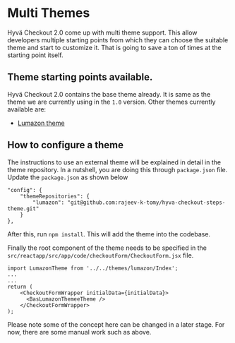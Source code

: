 # Multi Themes

Hyvä Checkout 2.0 come up with multi theme support. This allow developers multiple starting points from which they can choose the suitable theme and start to customize it. That is going to save a ton of times at the starting point itself.

## Theme starting points available.

Hyvä Checkout 2.0 contains the base theme already. It is same as the theme we are currently using in the `1.0` version. Other themes currently available are:

- [Lumazon theme](https://github.com/rajeev-k-tomy/hyva-checkout-steps-theme)

## How to configure a theme

The instructions to use an external theme will be explained in detail in the theme repository. In a nutshell, you are doing this through `package.json` file. Update the `package.json` as shown below

```
"config": {
    "themeRepositories": {
        "lumazon": "git@github.com:rajeev-k-tomy/hyva-checkout-steps-theme.git"
    }
},
```

After this, run `npm install`. This will add the theme into the codebase.

Finally the root component of the theme needs to be specified in the `src/reactapp/src/app/code/checkoutForm/CheckoutForm.jsx` file.


```
import LumazonTheme from '../../themes/lumazon/Index';
...
...
return (
    <CheckoutFormWrapper initialData={initialData}>
      <BasLumazonThemeeTheme />
    </CheckoutFormWrapper>
);
```

Please note some of the concept here can be changed in a later stage. For now, there are some manual work such as above.
